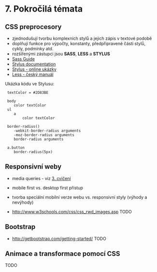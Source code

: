 # 7. Pokročilá témata

## CSS preprocesory
 * zjednodušují tvorbu komplexních stylů a jejich zápis v textové podobě
 * doplňují funkce pro výpočty, konstanty, předpřipravené části stylů, cykly, podmínky atd.
 * rozšířenými zástupci jsou **SASS**, **LESS** a **STYLUS**
 * [Sass Guide](http://sass-lang.com/guide)
 * [Stylus documentation](https://learnboost.github.io/stylus/)
 * [Stylus - online ukázky](https://learnboost.github.io/stylus/try.html)
 * [Less - český manuál](http://www.lesscss.cz/)

Ukázka kódu ve Stylusu:

```stylus
 textColor = #2D83BE

 body
    color textColor
 ul
    a
        color textColor

 border-radius()
    -webkit-border-radius arguments
    -moz-border-radius arguments
    border-radius arguments

 a.button
    border-radius(5px)
```

## Responsivní weby
 * media queries - viz [3. cvičení](../03-css-uvod#media)
 * mobile first vs. desktop first přístup
 * tvorba speciální mobilní verze webu vs. responsivní styly (výhody a nevýhody)

 * http://www.w3schools.com/css/css_rwd_images.asp
TODO

## Bootstrap
 * http://getbootstrap.com/getting-started/
TODO

## Animace a transformace pomocí CSS
TODO

